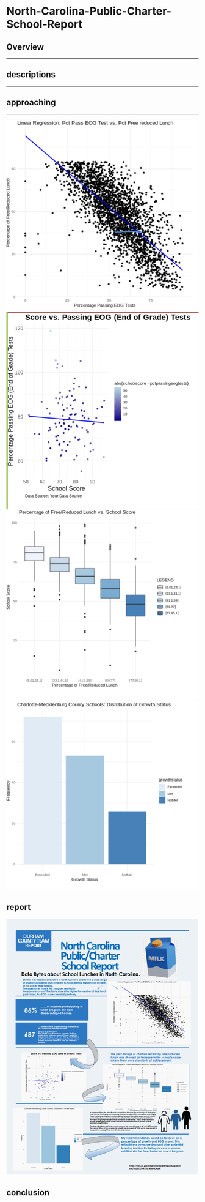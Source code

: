 # North-Carolina-Public-Charter-School-Report
## Overview      
   
   

   

---   

## descriptions   
   
   
   
   
   
   
   
   

---   
## approaching   
---   
![regressionplot](./Plot1.png)   
![](./Plot2.png)   
![](Plot3.png)   
![barplot](./Plot4.png)
## report   
![my report picture](./Report.png)   
## conclusion 
